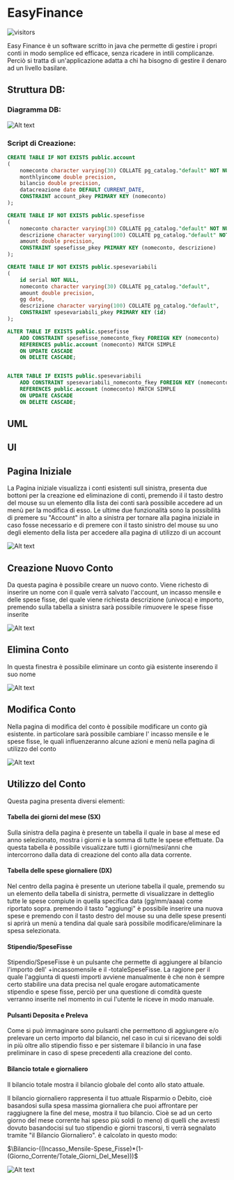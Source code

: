 # EasyFinance
![visitors](https://visitor-badge.laobi.icu/badge?page_id=doclorenzo.EasyFinance)

Easy Finance è un software scritto in java che permette di gestire i propri conti in modo semplice ed efficace, senza ricadere in intili complicanze. Perciò si tratta di un'applicazione adatta a chi ha bisogno di gestire il denaro ad un livello basilare.

## Struttura DB:
### Diagramma DB:

![Alt text](ReadMEresources/DB.png)

### Script di Creazione:

```sql
CREATE TABLE IF NOT EXISTS public.account
(
    nomeconto character varying(30) COLLATE pg_catalog."default" NOT NULL,
    monthlyincome double precision,
    bilancio double precision,
    datacreazione date DEFAULT CURRENT_DATE,
    CONSTRAINT account_pkey PRIMARY KEY (nomeconto)
);

CREATE TABLE IF NOT EXISTS public.spesefisse
(
    nomeconto character varying(30) COLLATE pg_catalog."default" NOT NULL,
    descrizione character varying(100) COLLATE pg_catalog."default" NOT NULL,
    amount double precision,
    CONSTRAINT spesefisse_pkey PRIMARY KEY (nomeconto, descrizione)
);

CREATE TABLE IF NOT EXISTS public.spesevariabili
(
    id serial NOT NULL,
    nomeconto character varying(30) COLLATE pg_catalog."default",
    amount double precision,
    gg date,
    descrizione character varying(100) COLLATE pg_catalog."default",
    CONSTRAINT spesevariabili_pkey PRIMARY KEY (id)
);

ALTER TABLE IF EXISTS public.spesefisse
    ADD CONSTRAINT spesefisse_nomeconto_fkey FOREIGN KEY (nomeconto)
    REFERENCES public.account (nomeconto) MATCH SIMPLE
    ON UPDATE CASCADE
    ON DELETE CASCADE;


ALTER TABLE IF EXISTS public.spesevariabili
    ADD CONSTRAINT spesevariabili_nomeconto_fkey FOREIGN KEY (nomeconto)
    REFERENCES public.account (nomeconto) MATCH SIMPLE
    ON UPDATE CASCADE
    ON DELETE CASCADE;
```

## UML

## UI
## Pagina Iniziale

La Pagina iniziale visualizza i conti esistenti sull sinistra, presenta due bottoni per la creazione ed eliminazione di conti, premendo il il tasto destro del mouse su un elemento dlla lista dei conti sarà possibile accedere ad un menù per la modifica di esso.
Le ultime due funzionalità sono la possibilità di premere su "Account" in alto a sinistra per tornare alla pagina iniziale in caso fosse necessario e di premere con il tasto sinistro del mouse su uno degli elemento della lista per accedere alla pagina di utilizzo di un account


![Alt text](ReadMEresources/Initial.png)



## Creazione Nuovo Conto

Da questa pagina è possibile creare un nuovo conto.
Viene richesto di inserire un nome con il quale verrà salvato l'account, un incasso mensile e delle spese fisse, del quale viene richiesta descrizione (univoca) e importo, premendo sulla tabella a sinistra sarà possibile rimuovere le spese fisse inserite


![Alt text](ReadMEresources/Creation.png)



## Elimina Conto

In questa finestra è possibile eliminare un conto già esistente inserendo il suo nome


![Alt text](ReadMEresources/Delete.png)



## Modifica Conto

Nella pagina di modifica del conto è possibile modificare un conto già esistente. in particolare sarà possibile cambiare l' incasso mensile e le spese fisse, le quali influenzeranno alcune azioni e menù nella pagina di utilizzo del conto

![Alt text](ReadMEresources/Edit.png)



## Utilizzo del Conto

Questa pagina presenta diversi elementi:

#### Tabella dei giorni del mese (SX)

Sulla sinistra della pagina è presente un tabella il quale in base al mese ed anno selezionato, mostra i giorni e la somma di tutte le spese effettuate. 
Da questa tabella è possibile visualizzare tutti i giorni/mesi/anni che intercorrono dalla data di creazione del conto alla data corrente.

#### Tabella delle spese giornaliere (DX)

Nel centro della pagina è presente un uterione tabella il quale, premendo su un elemento della tabella di sinistra, permette di visualizzare in detteglio tutte le spese compiute in quella specifica data (gg/mm/aaaa) come riportato sopra. premendo il tasto "aggiungi" è possibile inserire una nuova spese e premendo con il tasto destro del mouse su una delle spese presenti si aprirà un menù a tendina dal quale sarà possibile modificare/eliminare la spesa selezionata.

#### Stipendio/SpeseFisse

Stipendio/SpeseFisse è un pulsante che permette di aggiungere al bilancio l'importo dell' +incassomensile e il -totaleSpeseFisse. La ragione per il quale l'aggiunta di questi importi avviene manualmente è che non è sempre certo stabilire una data precisa nel quale erogare automaticamente stipendio e spese fisse, perciò per una questione di comdità queste verranno inserite nel momento in cui l'utente le riceve in modo manuale.

#### Pulsanti Deposita e Preleva

Come si può immaginare sono pulsanti che permettono di aggiungere e/o prelevare un certo importo dal bilancio, nel caso in cui si ricevano dei soldi in più oltre allo stipendio fisso e per sistemare il bilancio in una fase preliminare in caso di spese precedenti alla creazione del conto.

#### Bilancio totale e giornaliero

Il bilancio totale mostra il bilancio globale del conto allo stato attuale.

Il bilancio giornaliero rappresenta il tuo attuale Risparmio o Debito, cioè basandosi sulla spesa massima giornaliera che puoi affrontare per raggiugnere la fine del mese, mostra il tuo bilancio. Cioè se ad un certo giorno del mese corrente hai speso più soldi (o meno) di quelli che avresti dovuto basandocisi sul tuo stipendio e giorni trascorsi, ti verrà segnalato tramite "il Bilancio Giornaliero".
è calcolato in questo modo:

$`\Bilancio-((Incasso_Mensile-Spese_Fisse)*(1-(Giorno_Corrente/Totale_Giorni_Del_Mese)))`$

![Alt text](ReadMEresources/Detailed.png)

